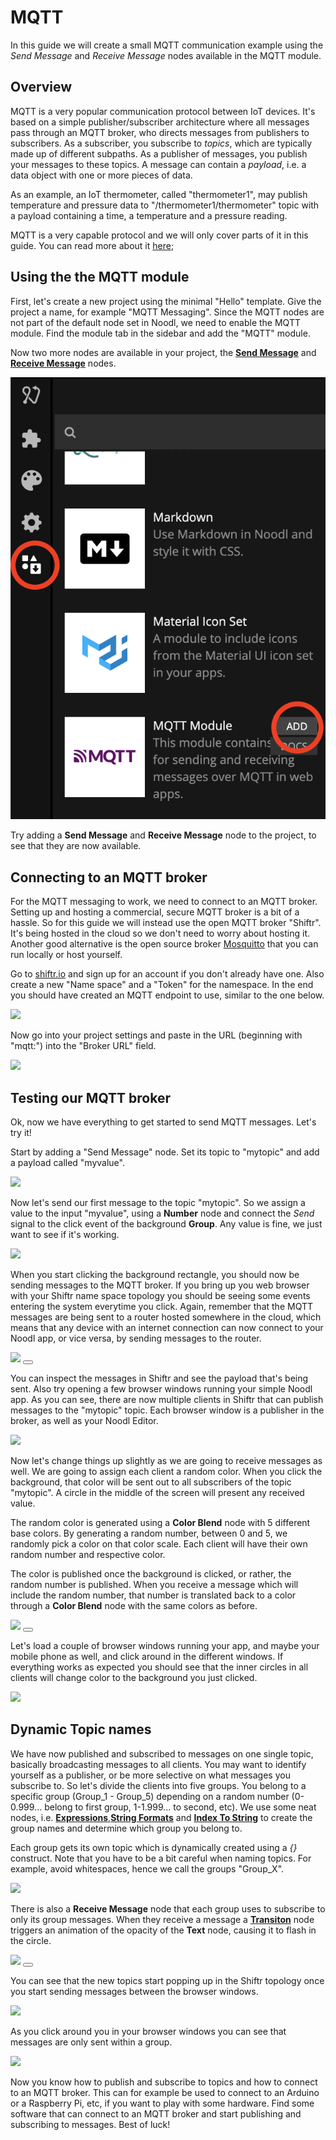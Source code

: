 # MQTT <!-- {docsify-ignore-all} -->

In this guide we will create a small MQTT communication example using the _Send Message_ and _Receive Message_ nodes available in the MQTT module.

## Overview

MQTT is a very popular communication protocol between IoT devices. It's based on a simple publisher/subscriber architecture where all messages pass through an MQTT broker, who directs messages from publishers to subscribers. As a subscriber, you subscribe to _topics_, which are typically made up of different subpaths. As a publisher of messages, you publish your messages to these topics. A message can contain a _payload_, i.e. a data object with one or more pieces of data.

As an example, an IoT thermometer, called "thermometer1", may publish temperature and pressure data to "/thermometer1/thermometer" topic with a payload containing a time, a temperature and a pressure reading.

MQTT is a very capable protocol and we will only cover parts of it in this guide. You can read more about it [here](https://en.wikipedia.org/wiki/MQTT);

## Using the the MQTT module

First, let's create a new project using the minimal "Hello" template. Give the project a name, for example "MQTT Messaging".
Since the MQTT nodes are not part of the default node set in Noodl, we need to enable the MQTT module. Find the module tab in the sidebar and add the "MQTT" module.

Now two more nodes are available in your project, the [**Send Message**](modules/mqtt/send-message.md) and [**Receive Message**](modules/mqtt/receive-message.md) nodes.

<div class="ndl-images">
    <img src="/modules/mqtt/mqtt-guide-img/mqtt-guide1.png" class="ndl-image medium"></img>  
</div>

Try adding a **Send Message** and **Receive Message** node to the project, to see that they are now available.

## Connecting to an MQTT broker

For the MQTT messaging to work, we need to connect to an MQTT broker. Setting up and hosting a commercial, secure MQTT broker is a bit of a hassle. So for this guide we will instead use the open MQTT broker "Shiftr". It's being hosted in the cloud so we don't need to worry about hosting it. Another good alternative is the open source broker [Mosquitto](https://mosquitto.org/) that you can run locally or host yourself.

Go to [shiftr.io](http://shiftr.io) and sign up for an account if you don't already have one. Also create a new "Name space" and a "Token" for the namespace. In the end you should have created an MQTT endpoint to use, similar to the one below.

<div class="ndl-images">
    <img src="/modules/mqtt/mqtt-guide-img/mqtt-guide2.png" class="ndl-image medium"></img>  
</div>

Now go into your project settings and paste in the URL (beginning with "mqtt:") into the "Broker URL" field.

<div class="ndl-images">
    <img src="/modules/mqtt/mqtt-guide-img/mqtt-guide3.png" class="ndl-image medium"></img>  
</div>

## Testing our MQTT broker

Ok, now we have everything to get started to send MQTT messages. Let's try it!

Start by adding a "Send Message" node. Set its topic to "mytopic" and add a payload called "myvalue".

<div class="ndl-images">
    <img src="/modules/mqtt/mqtt-guide-img/mqtt-guide4.png" class="ndl-image medium"></img>  
</div>

Now let's send our first message to the topic "mytopic". So we assign a value to the input "myvalue", using a **Number** node and connect the _Send_ signal to the click event of the background **Group**. Any value is fine, we just want to see if it's working.

<div class="ndl-images">
    <img src="/modules/mqtt/mqtt-guide-img/mqtt-guide5.png" class="ndl-image medium"></img> 
</div>

When you start clicking the background rectangle, you should now be sending messages to the MQTT broker. If you bring up you web browser with your Shiftr name space topology you should be seeing some events entering the system everytime you click. Again, remember that the MQTT messages are being sent to a router hosted somewhere in the cloud, which means that any device with an internet connection can now connect to your Noodl app, or vice versa, by sending messages to the router.

<div class="ndl-images">
    <img src="/modules/mqtt/mqtt-guide-img/mqtt-guide6.gif" class="ndl-image medium"></img>
    <button class="ndl-copy-nodes-button" onClick='copyJsonToClipboard({"nodes":[{"id":"3b093066-8241-2d44-8430-07b7e37b6977","type":"Group","x":177,"y":141.5,"parameters":{"backgroundColor":"#FFFFFF"},"ports":[],"children":[{"id":"ada2b412-3417-a23c-b4c2-86a5dfa1d480","type":"Text","x":197,"y":223.5,"parameters":{"sizeMode":"contentSize","alignX":"center","alignY":"center","text":"Hello","color":"#171717","fontFamily":"Arial","position":"absolute","fontSize":{"value":30,"unit":"px"}},"ports":[],"children":[]}]},{"id":"f95cf4c6-2ad9-c84b-882d-865d015193c0","type":"Send Message","x":-30.5,"y":139,"parameters":{"topic":"mytopic","payload":"myvalue"},"ports":[],"children":[]},{"id":"fb4aa28a-06fc-6b1b-128c-78cb989e1455","type":"Number","x":191.5,"y":298,"parameters":{"value":25},"ports":[],"children":[]}],"connections":[{"fromId":"3b093066-8241-2d44-8430-07b7e37b6977","fromProperty":"onClick","toId":"f95cf4c6-2ad9-c84b-882d-865d015193c0","toProperty":"Send"},{"fromId":"fb4aa28a-06fc-6b1b-128c-78cb989e1455","fromProperty":"savedValue","toId":"f95cf4c6-2ad9-c84b-882d-865d015193c0","toProperty":"payload-myvalue"}]})'></button>
</div>

You can inspect the messages in Shiftr and see the payload that's being sent. Also try opening a few browser windows running your simple Noodl app. As you can see, there are now multiple clients in Shiftr that can publish messages to the "mytopic" topic. Each browser window is a publisher in the broker, as well as your Noodl Editor.

<div class="ndl-images">
    <img src="/modules/mqtt/mqtt-guide-img/mqtt-guide7.png" class="ndl-image medium"></img>  
</div>

Now let's change things up slightly as we are going to receive messages as well. We are going to assign each client a random color. When you click the background, that color will be sent out to all subscribers of the topic "mytopic". A circle in the middle of the screen will present any received value.

The random color is generated using a **Color Blend** node with 5 different base colors. By generating a random number, between 0 and 5, we randomly pick a color on that color scale. Each client will have their own random number and respective color.

The color is published once the background is clicked, or rather, the random number is published. When you receive a message which will include the random number, that number is translated back to a color through a **Color Blend** node with the same colors as before.

<div class="ndl-images">
    <img src="/modules/mqtt/mqtt-guide-img/mqtt-guide8.png" class="ndl-image medium"></img>
    <button class="ndl-copy-nodes-button" onClick='copyJsonToClipboard({"nodes":[{"id":"6643149e-ba94-b26f-bc40-80b79bfc01cf","type":"Group","x":177,"y":141.5,"parameters":{"backgroundColor":"#FFFFFF"},"ports":[],"children":[{"id":"daadd5d9-073e-c3e7-0d4d-f5ec6ddcf190","type":"Circle","x":197,"y":243.5,"parameters":{"size":200,"position":"absolute","alignY":"center","alignX":"center","strokeEnabled":true,"strokeWidth":5,"strokeColor":"#FFFFFF"},"ports":[],"children":[]}]},{"id":"6c0a2207-03bd-835f-83a3-834b5a9548eb","type":"Send Message","x":-39.46794686634766,"y":12.167608604511884,"parameters":{"topic":"mytopic","payload":"myvalue"},"ports":[],"children":[]},{"id":"00f5506c-2a41-7c97-d1ec-4c1f17f83542","type":"Expression","x":334.05517426052154,"y":-157.0598440470801,"parameters":{"expression":"random()*5"},"ports":[],"children":[]},{"id":"00f617a2-baf5-5e99-e1ac-714af2f765cf","type":"Receive Message","x":366.07566421792484,"y":486.0503305263981,"parameters":{"topic":"mytopic","payload":"myvalue"},"ports":[],"children":[]},{"id":"9888cd86-341e-cc47-62d0-aa18095daa2a","type":"Color Blend","x":399.4325313988179,"y":17.225848316195083,"parameters":{"color 0":"#000000","color 1":"#A7A04A","color 2":"#E8423A","color 3":"#C6C6C6","color 4":"#006394"},"ports":[],"children":[]},{"id":"f82c3bf5-127e-6eba-20f1-397c8fd0b114","type":"Color Blend","x":387.8845576559488,"y":321.32249021174806,"parameters":{"color 0":"#000000","color 1":"#A7A04A","color 2":"#E8423A","color 3":"#C6C6C6","color 4":"#006394"},"ports":[],"children":[]}],"connections":[{"fromId":"6643149e-ba94-b26f-bc40-80b79bfc01cf","fromProperty":"onClick","toId":"6c0a2207-03bd-835f-83a3-834b5a9548eb","toProperty":"Send"},{"fromId":"00f5506c-2a41-7c97-d1ec-4c1f17f83542","fromProperty":"result","toId":"6c0a2207-03bd-835f-83a3-834b5a9548eb","toProperty":"payload-myvalue"},{"fromId":"00f5506c-2a41-7c97-d1ec-4c1f17f83542","fromProperty":"result","toId":"9888cd86-341e-cc47-62d0-aa18095daa2a","toProperty":"blendValue"},{"fromId":"9888cd86-341e-cc47-62d0-aa18095daa2a","fromProperty":"result","toId":"6643149e-ba94-b26f-bc40-80b79bfc01cf","toProperty":"backgroundColor"},{"fromId":"00f617a2-baf5-5e99-e1ac-714af2f765cf","fromProperty":"payload-myvalue","toId":"f82c3bf5-127e-6eba-20f1-397c8fd0b114","toProperty":"blendValue"},{"fromId":"f82c3bf5-127e-6eba-20f1-397c8fd0b114","fromProperty":"result","toId":"daadd5d9-073e-c3e7-0d4d-f5ec6ddcf190","toProperty":"fillColor"}]})'></button>
</div>

Let's load a couple of browser windows running your app, and maybe your mobile phone as well, and click around in the different windows. If everything works as expected you should see that the inner circles in all clients will change color to the background you just clicked.

<div class="ndl-images">
    <img src="/modules/mqtt/mqtt-guide-img/mqtt-guide9.gif" class="ndl-image medium"></img>  
</div>

## Dynamic Topic names

We have now published and subscribed to messages on one single topic, basically broadcasting messages to all clients. You may want to identify yourself as a publisher, or be more selective on what messages you subscribe to. So let's divide the clients into five groups. You belong to a specific group (Group_1 - Group_5) depending on a random number (0-0.999... belong to first group, 1-1.999... to second, etc). We use some neat nodes, i.e. [**Expressions**](nodes/standard/expression.md),[**String Formats**](nodes/standard/string-format.md) and [**Index To String**](nodes/standard/index-to-string.md) to create the group names and determine which group you belong to.

Each group gets its own topic which is dynamically created using a _{}_ construct. Note that you have to be a bit careful when naming topics. For example, avoid whitespaces, hence we call the groups "Group_X".

<div class="ndl-images">
    <img src="/modules/mqtt/mqtt-guide-img/mqtt-guide10.png" class="ndl-image medium"></img>  
</div>

There is also a **Receive Message** node that each group uses to subscribe to only its group messages. When they receive a message a [**Transiton**](nodes/animation/transition.md) node triggers an animation of the opacity of the **Text** node, causing it to flash in the circle.

 <div class="ndl-images">
    <img src="/modules/mqtt/mqtt-guide-img/mqtt-guide11.png" class="ndl-image large"></img>
    <button class="ndl-copy-nodes-button" onClick='copyJsonToClipboard({"nodes":[{"id":"a961fe46-7861-9cd8-9d32-7eb2cfdccdbc","type":"Group","x":177,"y":141.5,"parameters":{"backgroundColor":"#FFFFFF"},"ports":[],"children":[{"id":"986da408-b8ff-c64c-efd1-2931f14e31e1","type":"Text","x":197,"y":243.5,"parameters":{"sizeMode":"contentSize","alignX":"center","fontSize":{"value":20,"unit":"px"},"fontFamily":"Helvetica","color":"#FFFFFF","marginTop":{"value":10,"unit":"px"}},"ports":[],"children":[]},{"id":"d6edd70a-aab6-bfa4-ff82-00878a4db77f","type":"Circle","x":197,"y":325.5,"parameters":{"size":200,"position":"absolute","alignY":"center","alignX":"center","strokeEnabled":true,"strokeWidth":5,"strokeColor":"#FFFFFF"},"ports":[],"children":[]},{"id":"1d1686ca-4d5f-b37c-6a22-400bffc1e179","type":"Text","label":"Text","x":197,"y":407.5,"parameters":{"position":"absolute","sizeMode":"contentSize","alignX":"center","alignY":"center","text":"","fontFamily":"Helvetica","fontSize":{"value":20,"unit":"px"},"color":"#FFFFFF"},"ports":[],"children":[]}]},{"id":"3b7e73f7-dfe5-28cb-4d7e-9d0afecc48ad","type":"Send Message","x":-99.46151025686125,"y":153.3218874905391,"parameters":{"topic":"mytopic","payload":"myvalue"},"ports":[],"children":[]},{"id":"b540b1ea-05a8-7977-2373-8904630a69e3","type":"Expression","x":258.55835369159354,"y":-85.4680314386139,"parameters":{"expression":"random()*5"},"ports":[],"children":[]},{"id":"0058cac0-940e-9b2a-481d-6cb26d8d2a24","type":"Receive Message","x":588.2558620795669,"y":323.1620374217247,"parameters":{"topic":"mytopic","payload":"myvalue","enabled":true},"ports":[],"children":[]},{"id":"c428146e-5701-dc82-551c-eae4971cd0a1","type":"Color Blend","x":399.4325313988179,"y":17.225848316195083,"parameters":{"color 0":"#000000","color 1":"#A7A04A","color 2":"#E8423A","color 3":"#C6C6C6","color 4":"#006394"},"ports":[],"children":[]},{"id":"4a2bcae5-d62c-0d79-b6e5-cae995fe6e01","type":"Color Blend","x":399.0706330517986,"y":331.88202000987104,"parameters":{"color 0":"#000000","color 1":"#A7A04A","color 2":"#E8423A","color 3":"#C6C6C6","color 4":"#006394"},"ports":[],"children":[]},{"id":"5c4cc0ea-720a-e042-9214-28a4fd4e343a","type":"Receive Message","x":-102.71153493076321,"y":289.6270849236503,"parameters":{"topic":"{mygroup}/message","payload":"text"},"ports":[],"children":[]},{"id":"25a3bbc9-a0a3-3a1f-d0dc-3120127352a5","type":"String Selector","x":-107.85891325999646,"y":-340.16310128056824,"parameters":{"input 0":"Group_1","input 1":"Group_2","input 2":"Group_3","input 3":"Group_4","input 4":"Group_5"},"ports":[],"children":[]},{"id":"b298ebae-1c7a-427d-76ee-5811dd697dd7","type":"Expression","x":387.0563061618897,"y":-256.65160955180494,"parameters":{"expression":"floor(x)"},"ports":[],"children":[]},{"id":"f2ae905b-d3f8-684e-5047-f9e756ba2c83","type":"Send Message","x":-101.5613422950648,"y":-88.57450240625224,"parameters":{"topic":"{mygroup}/message","payload":"text"},"ports":[],"children":[]},{"id":"3bbebb1a-0fa1-d7dd-0b32-5251c7ee7c0a","type":"Transition","x":-99.76801957568031,"y":450.15483129178,"parameters":{"targetValue":0,"overrideCurrentValue.value":1,"duration":2000},"ports":[],"children":[]},{"id":"3a17439c-2747-cad3-69df-cb71063a8c40","type":"String Format","x":-418.01393979063266,"y":-88.14376143188795,"parameters":{"format":"{x} rulez!"},"ports":[],"children":[]}],"connections":[{"fromId":"a961fe46-7861-9cd8-9d32-7eb2cfdccdbc","fromProperty":"onClick","toId":"3b7e73f7-dfe5-28cb-4d7e-9d0afecc48ad","toProperty":"Send"},{"fromId":"b540b1ea-05a8-7977-2373-8904630a69e3","fromProperty":"result","toId":"3b7e73f7-dfe5-28cb-4d7e-9d0afecc48ad","toProperty":"payload-myvalue"},{"fromId":"b540b1ea-05a8-7977-2373-8904630a69e3","fromProperty":"result","toId":"c428146e-5701-dc82-551c-eae4971cd0a1","toProperty":"blendValue"},{"fromId":"c428146e-5701-dc82-551c-eae4971cd0a1","fromProperty":"result","toId":"a961fe46-7861-9cd8-9d32-7eb2cfdccdbc","toProperty":"backgroundColor"},{"fromId":"0058cac0-940e-9b2a-481d-6cb26d8d2a24","fromProperty":"payload-myvalue","toId":"4a2bcae5-d62c-0d79-b6e5-cae995fe6e01","toProperty":"blendValue"},{"fromId":"4a2bcae5-d62c-0d79-b6e5-cae995fe6e01","fromProperty":"result","toId":"d6edd70a-aab6-bfa4-ff82-00878a4db77f","toProperty":"fillColor"},{"fromId":"5c4cc0ea-720a-e042-9214-28a4fd4e343a","fromProperty":"payload-text","toId":"1d1686ca-4d5f-b37c-6a22-400bffc1e179","toProperty":"text"},{"fromId":"b540b1ea-05a8-7977-2373-8904630a69e3","fromProperty":"result","toId":"b298ebae-1c7a-427d-76ee-5811dd697dd7","toProperty":"x"},{"fromId":"b298ebae-1c7a-427d-76ee-5811dd697dd7","fromProperty":"result","toId":"25a3bbc9-a0a3-3a1f-d0dc-3120127352a5","toProperty":"index"},{"fromId":"25a3bbc9-a0a3-3a1f-d0dc-3120127352a5","fromProperty":"currentValue","toId":"986da408-b8ff-c64c-efd1-2931f14e31e1","toProperty":"text"},{"fromId":"25a3bbc9-a0a3-3a1f-d0dc-3120127352a5","fromProperty":"currentValue","toId":"5c4cc0ea-720a-e042-9214-28a4fd4e343a","toProperty":"topic-mygroup"},{"fromId":"25a3bbc9-a0a3-3a1f-d0dc-3120127352a5","fromProperty":"currentValue","toId":"f2ae905b-d3f8-684e-5047-f9e756ba2c83","toProperty":"topic-mygroup"},{"fromId":"a961fe46-7861-9cd8-9d32-7eb2cfdccdbc","fromProperty":"onClick","toId":"f2ae905b-d3f8-684e-5047-f9e756ba2c83","toProperty":"Send"},{"fromId":"3bbebb1a-0fa1-d7dd-0b32-5251c7ee7c0a","fromProperty":"currentValue","toId":"1d1686ca-4d5f-b37c-6a22-400bffc1e179","toProperty":"opacity"},{"fromId":"5c4cc0ea-720a-e042-9214-28a4fd4e343a","fromProperty":"messageReceived","toId":"3bbebb1a-0fa1-d7dd-0b32-5251c7ee7c0a","toProperty":"overrideCurrentValue.do"},{"fromId":"25a3bbc9-a0a3-3a1f-d0dc-3120127352a5","fromProperty":"currentValue","toId":"3a17439c-2747-cad3-69df-cb71063a8c40","toProperty":"x"},{"fromId":"3a17439c-2747-cad3-69df-cb71063a8c40","fromProperty":"formatted","toId":"f2ae905b-d3f8-684e-5047-f9e756ba2c83","toProperty":"payload-text"}]})'></button>
</div>

You can see that the new topics start popping up in the Shiftr topology once you start sending messages between the browser windows.

<div class="ndl-images">
    <img src="/modules/mqtt/mqtt-guide-img/mqtt-guide12.png" class="ndl-image medium"></img>  
</div>

As you click around you in your browser windows you can see that messages are only sent within a group.

<div class="ndl-images">
    <img src="/modules/mqtt/mqtt-guide-img/mqtt-guide13.gif" class="ndl-image medium"></img>  
</div>

Now you know how to publish and subscribe to topics and how to connect to an MQTT broker. This can for example be used to connect to an Arduino or a Raspberry Pi, etc, if you want to play with some hardware. Find some software that can connect to an MQTT broker and start publishing and subscribing to messages. Best of luck!
